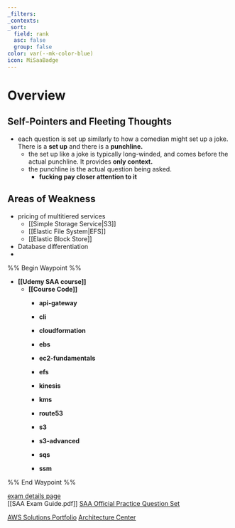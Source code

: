 ```yaml
---
_filters: 
_contexts: 
_sort:
  field: rank
  asc: false
  group: false
color: var(--mk-color-blue)
icon: MiSaaBadge
---
```

# Overview

## Self-Pointers and Fleeting Thoughts
- each question is set up similarly to how a comedian might set up a joke. There is a **set up** and there is a **punchline.**
	- the set up like a joke is typically long-winded, and comes before the actual punchline.  It provides **only context.**
	- the punchline is the actual question being asked.
		- **fucking pay closer attention to it** 

## Areas of Weakness
- pricing of multitiered services
	- [[Simple Storage Service|S3]]
	- [[Elastic File System|EFS]]
	- [[Elastic Block Store]]
- Database differentiation
- 

%% Begin Waypoint %%
- **[[Udemy SAA course]]**
	- **[[Course Code]]**
		- **api-gateway**

		- **cli**

		- **cloudformation**

		- **ebs**

		- **ec2-fundamentals**

		- **efs**

		- **kinesis**

		- **kms**

		- **route53**

		- **s3**

		- **s3-advanced**

		- **sqs**

		- **ssm**


%% End Waypoint %%

[exam details page](https://aws.amazon.com/certification/certified-solutions-architect-associate/)  
[[SAA Exam Guide.pdf]] 
[SAA Official Practice Question Set](https://explore.skillbuilder.aws/learn/course/external/view/elearning/13266/aws-certified-solutions-architect-associate-official-practice-question-set-saa-c03-english)

[AWS Solutions Portfolio](https://aws.amazon.com/solutions/?nc1=f_cc)
[Architecture Center](https://aws.amazon.com/architecture/?nc1=f_cc)


